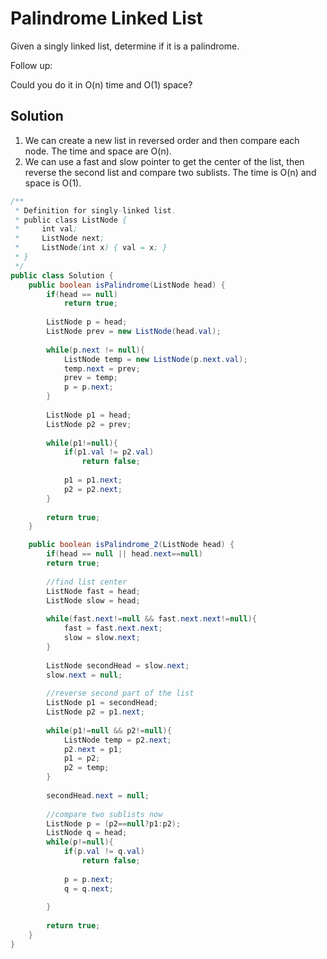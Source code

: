 # Palindrome Linked List

Given a singly linked list, determine if it is a palindrome.

Follow up:

Could you do it in O(n) time and O(1) space?

## Solution

1. We can create a new list in reversed order and then compare each node. The time and space are O(n).
2. We can use a fast and slow pointer to get the center of the list, then reverse the second list and compare two sublists. The time is O(n) and space is O(1).

```java
/**
 * Definition for singly-linked list.
 * public class ListNode {
 *     int val;
 *     ListNode next;
 *     ListNode(int x) { val = x; }
 * }
 */
public class Solution {
    public boolean isPalindrome(ListNode head) {
        if(head == null)
            return true;
     
        ListNode p = head;
        ListNode prev = new ListNode(head.val);
     
        while(p.next != null){
            ListNode temp = new ListNode(p.next.val);
            temp.next = prev;
            prev = temp;
            p = p.next;
        }
     
        ListNode p1 = head;
        ListNode p2 = prev;
     
        while(p1!=null){
            if(p1.val != p2.val)
                return false;
     
            p1 = p1.next;
            p2 = p2.next;
        }
     
        return true;
    }

    public boolean isPalindrome_2(ListNode head) {
        if(head == null || head.next==null)
        return true;
 
        //find list center
        ListNode fast = head;
        ListNode slow = head;
     
        while(fast.next!=null && fast.next.next!=null){
            fast = fast.next.next;
            slow = slow.next;
        }
     
        ListNode secondHead = slow.next;
        slow.next = null;
     
        //reverse second part of the list
        ListNode p1 = secondHead;
        ListNode p2 = p1.next;
     
        while(p1!=null && p2!=null){
            ListNode temp = p2.next;
            p2.next = p1;
            p1 = p2;
            p2 = temp;
        }
     
        secondHead.next = null;
     
        //compare two sublists now
        ListNode p = (p2==null?p1:p2);
        ListNode q = head;
        while(p!=null){
            if(p.val != q.val)
                return false;
     
            p = p.next;
            q = q.next;
     
        }
     
        return true;
    }
}
```